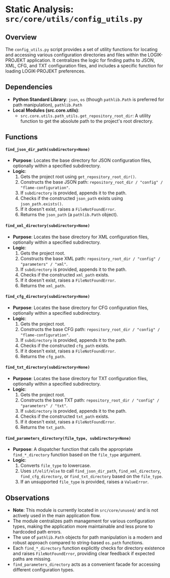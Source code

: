 # Static Analysis: `src/core/utils/config_utils.py`

## Overview
The `config_utils.py` script provides a set of utility functions for locating and accessing various configuration directories and files within the LOGIK-PROJEKT application. It centralizes the logic for finding paths to JSON, XML, CFG, and TXT configuration files, and includes a specific function for loading LOGIK-PROJEKT preferences.

## Dependencies
- **Python Standard Library**: `json`, `os` (though `pathlib.Path` is preferred for path manipulation), `pathlib.Path`
- **Local Modules (src.core.utils)**:
    - `src.core.utils.path_utils.get_repository_root_dir`: A utility function to get the absolute path to the project's root directory.

## Functions

#### `find_json_dir_path(subdirectory=None)`
- **Purpose**: Locates the base directory for JSON configuration files, optionally within a specified subdirectory.
- **Logic**:
    1.  Gets the project root using `get_repository_root_dir()`.
    2.  Constructs the base JSON path: `repository_root_dir / "config" / "flame-configuration"`.
    3.  If `subdirectory` is provided, appends it to the path.
    4.  Checks if the constructed `json_path` exists using `json_path.exists()`.
    5.  If it doesn't exist, raises a `FileNotFoundError`.
    6.  Returns the `json_path` (a `pathlib.Path` object).

#### `find_xml_directory(subdirectory=None)`
- **Purpose**: Locates the base directory for XML configuration files, optionally within a specified subdirectory.
- **Logic**:
    1.  Gets the project root.
    2.  Constructs the base XML path: `repository_root_dir / "config" / "parameters" / "xml"`.
    3.  If `subdirectory` is provided, appends it to the path.
    4.  Checks if the constructed `xml_path` exists.
    5.  If it doesn't exist, raises a `FileNotFoundError`.
    6.  Returns the `xml_path`.

#### `find_cfg_directory(subdirectory=None)`
- **Purpose**: Locates the base directory for CFG configuration files, optionally within a specified subdirectory.
- **Logic**:
    1.  Gets the project root.
    2.  Constructs the base CFG path: `repository_root_dir / "config" / "flame-configuration"`.
    3.  If `subdirectory` is provided, appends it to the path.
    4.  Checks if the constructed `cfg_path` exists.
    5.  If it doesn't exist, raises a `FileNotFoundError`.
    6.  Returns the `cfg_path`.

#### `find_txt_directory(subdirectory=None)`
- **Purpose**: Locates the base directory for TXT configuration files, optionally within a specified subdirectory.
- **Logic**:
    1.  Gets the project root.
    2.  Constructs the base TXT path: `repository_root_dir / "config" / "parameters" / "txt"`.
    3.  If `subdirectory` is provided, appends it to the path.
    4.  Checks if the constructed `txt_path` exists.
    5.  If it doesn't exist, raises a `FileNotFoundError`.
    6.  Returns the `txt_path`.

#### `find_parameters_directory(file_type, subdirectory=None)`
- **Purpose**: A dispatcher function that calls the appropriate `find_*_directory` function based on the `file_type` argument.
- **Logic**:
    1.  Converts `file_type` to lowercase.
    2.  Uses `if/elif/else` to call `find_json_dir_path`, `find_xml_directory`, `find_cfg_directory`, or `find_txt_directory` based on the `file_type`.
    3.  If an unsupported `file_type` is provided, raises a `ValueError`.

## Observations
-   **Note**: This module is currently located in `src/core/unused/` and is not actively used in the main application flow.
-   The module centralizes path management for various configuration types, making the application more maintainable and less prone to hardcoded path errors.
-   The use of `pathlib.Path` objects for path manipulation is a modern and robust approach compared to string-based `os.path` functions.
-   Each `find_*_directory` function explicitly checks for directory existence and raises `FileNotFoundError`, providing clear feedback if expected paths are missing.
-   `find_parameters_directory` acts as a convenient facade for accessing different configuration types.
